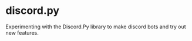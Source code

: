 # discord.py
Experimenting with the Discord.Py library to make discord bots and try out new features.
